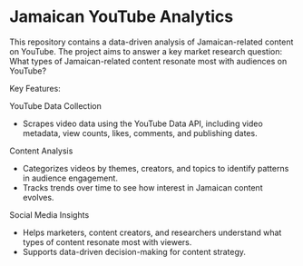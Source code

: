 # Jamaican YouTube Analytics
This repository contains a data-driven analysis of Jamaican-related content on YouTube. The project aims to answer a key market research question: What types of Jamaican-related content resonate most with audiences on YouTube?


Key Features:

YouTube Data Collection
- Scrapes video data using the YouTube Data API, including video metadata, view counts, likes, comments, and publishing dates.

Content Analysis
- Categorizes videos by themes, creators, and topics to identify patterns in audience engagement.
- Tracks trends over time to see how interest in Jamaican content evolves.

Social Media Insights
- Helps marketers, content creators, and researchers understand what types of content resonate most with viewers.
- Supports data-driven decision-making for content strategy.
